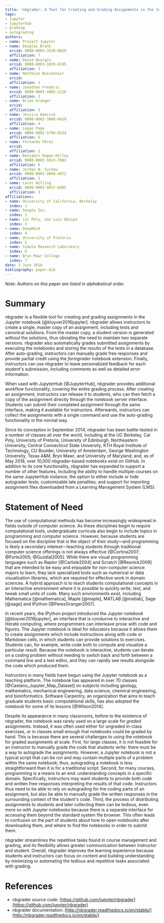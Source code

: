```yaml
---
title: 'nbgrader: A Tool for Creating and Grading Assignments in the Jupyter Notebook'
tags:
- jupyter
- jupyterhub
- grading
- autograding
authors:
- name: Project Jupyter
- name: Douglas Blank
  orcid: 0000-0003-3538-8829
  affiliation: 7
- name: David Bourgin
  orcid: 0000-0003-1039-6195
  affiliation: 1
- name: Matthias Bussonnier
  orcid: 
  affiliation: 1
- name: Jonathan Frederic
  orcid: 0000-0003-4805-2216
  affiliation: 2
- name: Brian Granger
  orcid: 
  affiliation: 3
- name: Jessica Hamrick
  orcid: 0000-0002-3860-0429
  affiliation: 4
- name: Logan Page
  orcid: 0000-0002-5799-8524
  affiliation: 5
- name: Fernando Pérez
  orcid: 
  affiliation: 1
- name: Benjamin Ragan-Kelley
  orcid: 0000-0002-1023-7082
  affiliation: 6
- name: Jordan W. Suchow
  orcid: 0000-0001-9848-4872
  affiliation: 1
- name: Carol Willing
  orcid: 0000-0002-9817-8485
  affiliation: 3
affiliations:
- name: University of California, Berkeley
  index: 1
- name: Google Inc.
  index: 2
- name: Cal Poly, San Luis Obispo
  index: 3
- name: DeepMind
  index: 4
- name: University of Pretoria
  index: 5
- name: Simula Research Laboratory
  index: 6
- name: Bryn Mawr College
  index: 7
date: 2 June 2018
bibliography: paper.bib
---
```


*Note: Authors on this paper are listed in alphabetical order.*

# Summary

nbgrader is a flexible tool for creating and grading assignments in the Jupyter
notebook [@kluyver2016jupyter]. nbgrader allows instructors to create a single,
master copy of an assignment, including tests and canonical solutions. From the
master copy, a student version is generated without the solutions, thus
obviating the need to maintain two separate versions. nbgrader also
automatically grades submitted assignments by executing the notebooks and
storing the results of the tests in a database. After auto-grading, instructors
can manually grade free responses and provide partial credit using the
*formgrader* notebook extension. Finally, instructors can use nbgrader to leave
personalized feedback for each student's submission, including comments as well
as detailed error information.

When used with JupyterHub [@JupyterHub], nbgrader provides additional workflow
functionality, covering the entire grading process. After creating an
assignment, instructors can release it to students, who can then fetch a copy of
the assignment directly through the notebook server interface. Students can
submit their completed assignment through the same interface, making it
available for instructors. Afterwards, instructors can collect the assignments
with a single command and use the auto-grading functionality in the normal way.

Since its conception in September 2014, nbgrader has been battle-tested in a
number of classes all over the world, including at the UC Berkeley, Cal Poly,
University of Pretoria, University of Edinburgh, Northeastern University,
Central Connecticut State University, KTH Royal Institute of Technology, CU
Boulder, University of Amsterdam, George Washington University, Texas A&M, Bryn
Mawr, and University of Maryland; and, as of May 2018, over 10,000
nbgrader-based notebooks exist on GitHub. In addition to its core functionality,
nbgrader has expanded to support a number of other features, including the
ability to handle multiple courses on the same JupyterHub instance; the option
to either include or hide autograder tests; customizable late penalties; and
support for importing assignment files downloaded from a Learning
Management System (LMS).

# Statement of Need

The use of computational methods has become increasingly widespread in fields
outside of computer science. As these disciplines begin to require computational
tools, undergraduate curricula also begin to include topics in programming and
computer science. However, because students are focused on the discipline that
is the object of their study—and programming is likely a secondary
interest—teaching students through traditional computer science offerings is not
always effective [@Cortina2007; @Forte2005; @Guzdial2005]. While there are
visual programming languages such as Raptor [@Carlisle2004] and Scratch
[@Resnick2009] that are intended to be easy and enjoyable for non-computer
science majors to learn, they lack specialized tools such as numerical or data
visualization libraries, which are required for effective work in domain
sciences. A hybrid approach is to teach students computational concepts in an
interactive environment where it is possible to quickly write, test, and tweak
small units of code. Many such environments exist, including Mathematica
[@mathematica], Maple [@maple], MATLAB [@matlab], Sage [@sage] and IPython
[@PerezGranger2007].

In recent years, the IPython project introduced the *Jupyter notebook*
[@kluyver2016jupyter], an interface that is conducive to interactive and
literate computing, where programmers can interleave prose with code and
figures. The Jupyter notebook is ideal for educators because it allows them to
create assignments which include instructions along with code or Markdown cells,
in which students can provide solutions to exercises. Students can, for example,
write code both to compute and visualize a particular result. Because the
notebook is interactive, students can iterate on a coding problem without
needing to switch back and forth between a command line and a text editor, and
they can rapidly see results alongside the code which produced them.

Instructors in many fields have begun using the Jupyter notebook as a teaching
platform. The notebook has appeared in over 70 classes
[@Castano_Jupyter_Map_Dataset] on subjects including geology, mathematics,
mechanical engineering, data science, chemical engineering, and bioinformatics.
Software Carpentry, an organization that aims to teach graduate students basic
computational skills, has also adopted the notebook for some of its lessons
[@Wilson2014].

Despite its appearance in many classrooms, before to the existence of nbgrader,
the notebook was rarely used on a large scale for *graded* assignments. Instead,
it was often used either for ungraded in-class exercises, or in classes small
enough that notebooks could be graded by hand. This is because there are several
challenges to using the notebook for graded assignments at scale. First, for
large classes, it is not feasible for an instructor to manually grade the code
that students write: there must be a way to autograde the assignments. However,
a Jupyter notebook is not a typical script that can be run and may contain
multiple parts of a problem within the same notebook; thus, autograding a
notebook is less straightforward than it is for a traditional script. Second,
for many courses, programming is a means to an end: understanding concepts in a
specific domain. Specifically, instructors may want students to provide both
code and written free-responses interpreting the results of that code.
Instructors thus need to be able to rely on autograding for the coding parts of
an assignment, but also be able to manually grade the written responses in the
surrounding context of the student's code. Third, the process of distributing
assignments to students and later collecting them can be tedious, even more so
with Jupyter notebooks because there is a separate interface for accessing them
beyond the standard system file browser. This often leads to confusion on the
part of students about how to open notebooks after downloading them, and where
to find the notebooks in order to submit them.

nbgrader streamlines the repetitive tasks found in course management and
grading, and its flexibility allows greater communication between instructor and
student. Overall, nbgrader improves the learning experience because students and
instructors can focus on content and building understanding by minimizing or
automating the tedious and repetitive tasks associated with grading.

# References

* nbgrader source code: [https://github.com/jupyter/nbgrader](https://github.com/jupyter/nbgrader)
* nbgrader documentation: [http://nbgrader.readthedocs.io/en/stable/](http://nbgrader.readthedocs.io/en/stable/)
